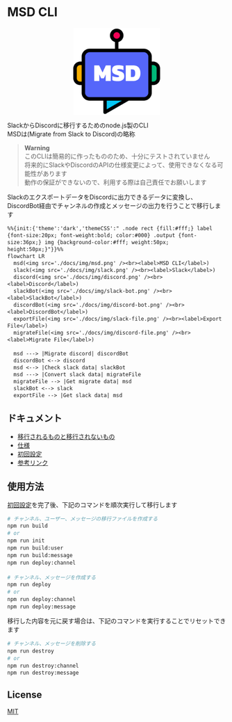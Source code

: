 # MSD CLI

<img src="./docs//img/msd.png" style="margin-left:auto; margin-right:auto; width:200px; display:block;">

SlackからDiscordに移行するためのnode.js製のCLI  
MSDは(Migrate from Slack to Discord)の略称  

> **Warning**  
> このCLIは簡易的に作ったもののため、十分にテストされていません  
> 将来的にSlackやDiscordのAPIの仕様変更によって、使用できなくなる可能性があります  
> 動作の保証ができないので、利用する際は自己責任でお願いします  

SlackのエクスポートデータをDiscordに出力できるデータに変換し、DiscordBot経由でチャンネルの作成とメッセージの出力を行うことで移行します  

```mermaid
%%{init:{'theme':'dark','themeCSS':" .node rect {fill:#fff;} label {font-size:20px; font-weight:bold; color:#000} .output {font-size:36px;} img {background-color:#fff; weight:50px; height:50px;}"}}%%
flowchart LR
  msd(<img src='./docs/img/msd.png' /><br><label>MSD CLI</label>)
  slack(<img src='./docs/img/slack.png' /><br><label>Slack</label>)
  discord(<img src='./docs/img/discord.png' /><br><label>Discord</label>)
  slackBot(<img src='./docs/img/slack-bot.png' /><br><label>SlackBot</label>)
  discordBot(<img src='./docs/img/discord-bot.png' /><br><label>DiscordBot</label>)
  exportFile(<img src='./docs/img/slack-file.png' /><br><label>Export File</label>)
  migrateFile(<img src='./docs/img/discord-file.png' /><br><label>Migrate File</label>)

  msd ---> |Migrate discord| discordBot
  discordBot <--> discord
  msd <--> |Check slack data| slackBot
  msd ---> |Convert slack data| migrateFile
  migrateFile --> |Get migrate data| msd
  slackBot <--> slack
  exportFile --> |Get slack data| msd
```

## ドキュメント

- [移行されるものと移行されないもの](./docs/migration.md)
- [仕様](./docs/specification.md)
- [初回設定](./docs/init.md)
- [参考リンク](./docs/reference.md)

## 使用方法

[初回設定](./docs/initial-setting.md)を完了後、下記のコマンドを順次実行して移行します  

```zsh
# チャンネル、ユーザー、メッセージの移行ファイルを作成する
npm run build
# or
npm run init
npm run build:user
npm run build:message
npm run deploy:channel

# チャンネル、メッセージを作成する
npm run deploy
# or
npm run deploy:channel
npm run deploy:message
```

移行した内容を元に戻す場合は、下記のコマンドを実行することでリセットできます  

```zsh
# チャンネル、メッセージを削除する
npm run destroy
# or
npm run destroy:channel
npm run destroy:message
```

## License

[MIT](https://opensource.org/licenses/MIT)
